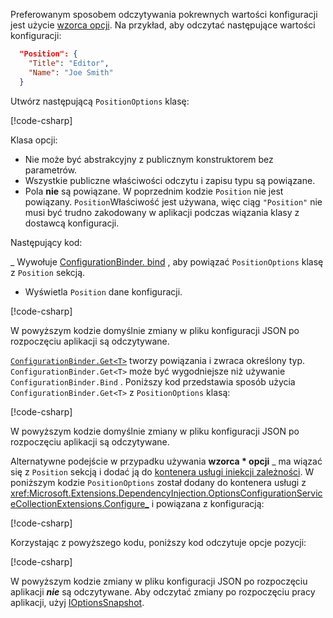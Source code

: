 Preferowanym sposobem odczytywania pokrewnych wartości konfiguracji jest użycie [wzorca opcji](xref:fundamentals/configuration/options). Na przykład, aby odczytać następujące wartości konfiguracji:

```json
  "Position": {
    "Title": "Editor",
    "Name": "Joe Smith"
  }
```

Utwórz następującą `PositionOptions` klasę:

[!code-csharp[](~/fundamentals/configuration/index/samples/3.x/ConfigSample/Options/PositionOptions.cs?name=snippet)]

Klasa opcji:

* Nie może być abstrakcyjny z publicznym konstruktorem bez parametrów.
* Wszystkie publiczne właściwości odczytu i zapisu typu są powiązane.
* Pola **nie** są powiązane. W poprzednim kodzie `Position` nie jest powiązany. `Position`Właściwość jest używana, więc ciąg `"Position"` nie musi być trudno zakodowany w aplikacji podczas wiązania klasy z dostawcą konfiguracji.

Następujący kod:

_ Wywołuje [ConfigurationBinder. bind](xref:Microsoft.Extensions.Configuration.ConfigurationBinder.Bind*) , aby powiązać `PositionOptions` klasę z `Position` sekcją.
* Wyświetla `Position` dane konfiguracji.

[!code-csharp[](~/fundamentals/configuration/index/samples/3.x/ConfigSample/Pages/Test22.cshtml.cs?name=snippet)]

W powyższym kodzie domyślnie zmiany w pliku konfiguracji JSON po rozpoczęciu aplikacji są odczytywane.

[`ConfigurationBinder.Get<T>`](xref:Microsoft.Extensions.Configuration.ConfigurationBinder.Get*) tworzy powiązania i zwraca określony typ. `ConfigurationBinder.Get<T>` może być wygodniejsze niż używanie `ConfigurationBinder.Bind` . Poniższy kod przedstawia sposób użycia `ConfigurationBinder.Get<T>` z `PositionOptions` klasą:

[!code-csharp[](~/fundamentals/configuration/index/samples/3.x/ConfigSample/Pages/Test21.cshtml.cs?name=snippet)]

W powyższym kodzie domyślnie zmiany w pliku konfiguracji JSON po rozpoczęciu aplikacji są odczytywane.

Alternatywne podejście w przypadku używania **wzorca * opcji** _ ma wiązać się z `Position` sekcją i dodać ją do [kontenera usługi iniekcji zależności](xref:fundamentals/dependency-injection). W poniższym kodzie `PositionOptions` został dodany do kontenera usługi z <xref:Microsoft.Extensions.DependencyInjection.OptionsConfigurationServiceCollectionExtensions.Configure_> i powiązana z konfiguracją:

[!code-csharp[](~/fundamentals/configuration/index/samples/3.x/ConfigSample/Startup.cs?name=snippet)]

Korzystając z powyższego kodu, poniższy kod odczytuje opcje pozycji:

[!code-csharp[](~/fundamentals/configuration/index/samples/3.x/ConfigSample/Pages/Test2.cshtml.cs?name=snippet)]

W powyższym kodzie zmiany w pliku konfiguracji JSON po rozpoczęciu aplikacji ***nie*** są odczytywane. Aby odczytać zmiany po rozpoczęciu pracy aplikacji, użyj [IOptionsSnapshot](xref:fundamentals/configuration/options#ios).
